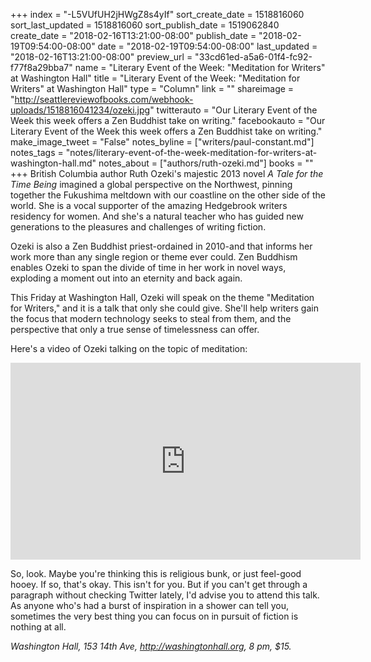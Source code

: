 +++
index = "-L5VUfUH2jHWgZ8s4yIf"
sort_create_date = 1518816060
sort_last_updated = 1518816060
sort_publish_date = 1519062840
create_date = "2018-02-16T13:21:00-08:00"
publish_date = "2018-02-19T09:54:00-08:00"
date = "2018-02-19T09:54:00-08:00"
last_updated = "2018-02-16T13:21:00-08:00"
preview_url = "33cd61ed-a5a6-01f4-fc92-f77f8a29bba7"
name = "Literary Event of the Week: \"Meditation for Writers\" at Washington Hall"
title = "Literary Event of the Week: \"Meditation for Writers\" at Washington Hall"
type = "Column"
link = ""
shareimage = "http://seattlereviewofbooks.com/webhook-uploads/1518816041234/ozeki.jpg"
twitterauto = "Our Literary Event of the Week this week offers a Zen Buddhist take on writing."
facebookauto = "Our Literary Event of the Week this week offers a Zen Buddhist take on writing."
make_image_tweet = "False"
notes_byline = ["writers/paul-constant.md"]
notes_tags = "notes/literary-event-of-the-week-meditation-for-writers-at-washington-hall.md"
notes_about = ["authors/ruth-ozeki.md"]
books = ""
+++
British Columbia author Ruth Ozeki's majestic 2013 novel *A Tale for the Time Being* imagined a global perspective on the Northwest, pinning together the Fukushima meltdown with our coastline on the other side of the world. She is a vocal supporter of the amazing Hedgebrook writers residency for women. And she's a natural teacher who has guided new generations to the pleasures and challenges of writing fiction.

Ozeki is also a Zen Buddhist priest-ordained in 2010-and that informs her work more than any single region or theme ever could. Zen Buddhism enables Ozeki to span the divide of time in her work in novel ways, exploding a moment out into an eternity and back again. 

This Friday at Washington Hall, Ozeki will speak on the theme "Meditation for Writers," and it is a talk that only she could give. She'll help writers gain the focus that modern technology seeks to steal from them, and the perspective that only a true sense of timelessness can offer. 

Here's a video of Ozeki talking on the topic of meditation:

<iframe width="560" height="315" src="https://www.youtube.com/embed/IQJqhd3KkKQ" frameborder="0" allow="autoplay; encrypted-media" allowfullscreen></iframe>

So, look. Maybe you're thinking this is religious bunk, or just feel-good hooey. If so, that's okay. This isn't for you. But if you can't get through a paragraph without checking Twitter lately, I'd advise you to attend this talk. As anyone who's had a burst of inspiration in a shower can tell you, sometimes the very best thing you can focus on in pursuit of fiction is nothing at all. 

*Washington Hall, 153 14th Ave, http://washingtonhall.org, 8 pm, $15.* 
